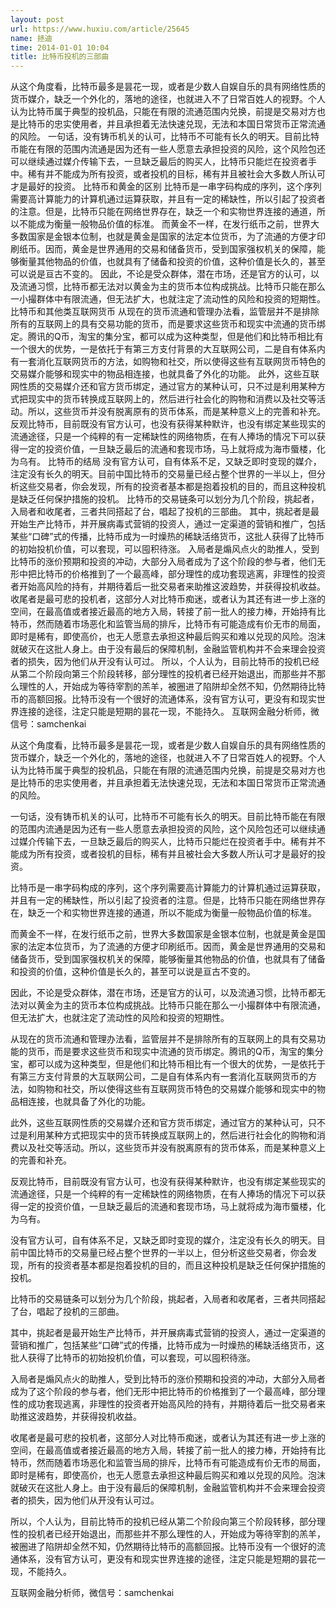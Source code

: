 ```yaml
---
layout: post
url: https://www.huxiu.com/article/25645
name: 拯迪
time: 2014-01-01 10:04
title: 比特币投机的三部曲
---
```

从这个角度看，比特币最多是昙花一现，或者是少数人自娱自乐的具有网络性质的货币媒介，缺乏一个外化的，落地的途径，也就进入不了日常百姓人的视野。个人认为比特币属于典型的投机品，只能在有限的流通范围内兑换，前提是交易对方也是比特币的忠实使用者，并且承担着无法快速兑现，无法和本国日常货币正常流通的风险。 一句话，没有铸币机关的认可，比特币不可能有长久的明天。目前比特币能在有限的范围内流通是因为还有一些人愿意去承担投资的风险，这个风险包还可以继续通过媒介传输下去，一旦缺乏最后的购买人，比特币只能烂在投资者手中。稀有并不能成为所有投资，或者投机的目标，稀有并且被社会大多数人所认可才是最好的投资。 比特币和黄金的区别 比特币是一串字码构成的序列，这个序列需要高计算能力的计算机通过运算获取，并且有一定的稀缺性，所以引起了投资者的注意。但是，比特币只能在网络世界存在，缺乏一个和实物世界连接的通道，所以不能成为衡量一般物品价值的标准。 而黄金不一样，在发行纸币之前，世界大多数国家是金银本位制，也就是黄金是国家的法定本位货币，为了流通的方便才印刷纸币。因而，黄金是世界通用的交易和储备货币，受到国家强权机关的保障，能够衡量其他物品的价值，也就具有了储备和投资的价值，这种价值是长久的，甚至可以说是亘古不变的。 因此，不论是受众群体，潜在市场，还是官方的认可，以及流通习惯，比特币都无法对以黄金为主的货币本位构成挑战。比特币只能在那么一小撮群体中有限流通，但无法扩大，也就注定了流动性的风险和投资的短期性。 比特币和其他类互联网货币 从现在的货币流通和管理办法看，监管层并不是排除所有的互联网上的具有交易功能的货币，而是要求这些货币和现实中流通的货币绑定。腾讯的Q币，淘宝的集分宝，都可以成为这种类型，但是他们和比特币相比有一个很大的优势，一是依托于有第三方支付背景的大互联网公司，二是自有体系内有一套消化互联网货币的方法，如购物和社交，所以使得这些有互联网货币特色的交易媒介能够和现实中的物品相连接，也就具备了外化的功能。 此外，这些互联网性质的交易媒介还和官方货币绑定，通过官方的某种认可，只不过是利用某种方式把现实中的货币转换成互联网上的，然后进行社会化的购物和消费以及社交等活动。所以，这些货币并没有脱离原有的货币体系，而是某种意义上的完善和补充。 反观比特币，目前既没有官方认可，也没有获得某种默许，也没有绑定某些现实的流通途径，只是一个纯粹的有一定稀缺性的网络物质，在有人捧场的情况下可以获得一定的投资价值，一旦缺乏最后的流通和套现市场，马上就将成为海市蜃楼，化为乌有。 比特币的结局 没有官方认可，自有体系不足，又缺乏即时变现的媒介，注定没有长久的明天。目前中国比特币的交易量已经占整个世界的一半以上，但分析这些交易者，你会发现，所有的投资者基本都是抱着投机的目的，而且这种投机是缺乏任何保护措施的投机。 比特币的交易链条可以划分为几个阶段，挑起者，入局者和收尾者，三者共同搭起了台，唱起了投机的三部曲。 其中，挑起者是最开始生产比特币，并开展病毒式营销的投资人，通过一定渠道的营销和推广，包括某些“口碑”式的传播，比特币成为一时燥热的稀缺活络货币，这批人获得了比特币的初始投机价值，可以套现，可以囤积待涨。 入局者是煽风点火的助推人，受到比特币的涨价预期和投资的冲动，大部分入局者成为了这个阶段的参与者，他们无形中把比特币的价格推到了一个最高峰，部分理性的成功套现逃离，非理性的投资者开始高风险的持有，并期待着后一批交易者来助推这波趋势，并获得投机收益。 收尾者是最可悲的投机者，这部分人对比特币痴迷，或者认为其还有进一步上涨的空间，在最高值或者接近最高的地方入局，转接了前一批人的接力棒，开始持有比特币，然而随着市场恶化和监管当局的排斥，比特币有可能造成有价无市的局面，即时是稀有，即使高价，也无人愿意去承担这种最后购买和难以兑现的风险。泡沫就破灭在这批人身上。由于没有最后的保障机制，金融监管机构并不会来理会投资者的损失，因为他们从开没有认可过。 所以，个人认为，目前比特币的投机已经从第二个阶段向第三个阶段转移，部分理性的投机者已经开始退出，而那些并不那么理性的人，开始成为等待宰割的羔羊，被圈进了陷阱却全然不知，仍然期待比特币的高额回报。比特币没有一个很好的流通体系，没有官方认可，更没有和现实世界连接的途径，注定只能是短期的昙花一现，不能持久。 互联网金融分析师，微信号：samchenkai

从这个角度看，比特币最多是昙花一现，或者是少数人自娱自乐的具有网络性质的货币媒介，缺乏一个外化的，落地的途径，也就进入不了日常百姓人的视野。个人认为比特币属于典型的投机品，只能在有限的流通范围内兑换，前提是交易对方也是比特币的忠实使用者，并且承担着无法快速兑现，无法和本国日常货币正常流通的风险。

一句话，没有铸币机关的认可，比特币不可能有长久的明天。目前比特币能在有限的范围内流通是因为还有一些人愿意去承担投资的风险，这个风险包还可以继续通过媒介传输下去，一旦缺乏最后的购买人，比特币只能烂在投资者手中。稀有并不能成为所有投资，或者投机的目标，稀有并且被社会大多数人所认可才是最好的投资。

比特币是一串字码构成的序列，这个序列需要高计算能力的计算机通过运算获取，并且有一定的稀缺性，所以引起了投资者的注意。但是，比特币只能在网络世界存在，缺乏一个和实物世界连接的通道，所以不能成为衡量一般物品价值的标准。

而黄金不一样，在发行纸币之前，世界大多数国家是金银本位制，也就是黄金是国家的法定本位货币，为了流通的方便才印刷纸币。因而，黄金是世界通用的交易和储备货币，受到国家强权机关的保障，能够衡量其他物品的价值，也就具有了储备和投资的价值，这种价值是长久的，甚至可以说是亘古不变的。

因此，不论是受众群体，潜在市场，还是官方的认可，以及流通习惯，比特币都无法对以黄金为主的货币本位构成挑战。比特币只能在那么一小撮群体中有限流通，但无法扩大，也就注定了流动性的风险和投资的短期性。

从现在的货币流通和管理办法看，监管层并不是排除所有的互联网上的具有交易功能的货币，而是要求这些货币和现实中流通的货币绑定。腾讯的Q币，淘宝的集分宝，都可以成为这种类型，但是他们和比特币相比有一个很大的优势，一是依托于有第三方支付背景的大互联网公司，二是自有体系内有一套消化互联网货币的方法，如购物和社交，所以使得这些有互联网货币特色的交易媒介能够和现实中的物品相连接，也就具备了外化的功能。

此外，这些互联网性质的交易媒介还和官方货币绑定，通过官方的某种认可，只不过是利用某种方式把现实中的货币转换成互联网上的，然后进行社会化的购物和消费以及社交等活动。所以，这些货币并没有脱离原有的货币体系，而是某种意义上的完善和补充。

反观比特币，目前既没有官方认可，也没有获得某种默许，也没有绑定某些现实的流通途径，只是一个纯粹的有一定稀缺性的网络物质，在有人捧场的情况下可以获得一定的投资价值，一旦缺乏最后的流通和套现市场，马上就将成为海市蜃楼，化为乌有。

没有官方认可，自有体系不足，又缺乏即时变现的媒介，注定没有长久的明天。目前中国比特币的交易量已经占整个世界的一半以上，但分析这些交易者，你会发现，所有的投资者基本都是抱着投机的目的，而且这种投机是缺乏任何保护措施的投机。

比特币的交易链条可以划分为几个阶段，挑起者，入局者和收尾者，三者共同搭起了台，唱起了投机的三部曲。

其中，挑起者是最开始生产比特币，并开展病毒式营销的投资人，通过一定渠道的营销和推广，包括某些“口碑”式的传播，比特币成为一时燥热的稀缺活络货币，这批人获得了比特币的初始投机价值，可以套现，可以囤积待涨。

入局者是煽风点火的助推人，受到比特币的涨价预期和投资的冲动，大部分入局者成为了这个阶段的参与者，他们无形中把比特币的价格推到了一个最高峰，部分理性的成功套现逃离，非理性的投资者开始高风险的持有，并期待着后一批交易者来助推这波趋势，并获得投机收益。

收尾者是最可悲的投机者，这部分人对比特币痴迷，或者认为其还有进一步上涨的空间，在最高值或者接近最高的地方入局，转接了前一批人的接力棒，开始持有比特币，然而随着市场恶化和监管当局的排斥，比特币有可能造成有价无市的局面，即时是稀有，即使高价，也无人愿意去承担这种最后购买和难以兑现的风险。泡沫就破灭在这批人身上。由于没有最后的保障机制，金融监管机构并不会来理会投资者的损失，因为他们从开没有认可过。

所以，个人认为，目前比特币的投机已经从第二个阶段向第三个阶段转移，部分理性的投机者已经开始退出，而那些并不那么理性的人，开始成为等待宰割的羔羊，被圈进了陷阱却全然不知，仍然期待比特币的高额回报。比特币没有一个很好的流通体系，没有官方认可，更没有和现实世界连接的途径，注定只能是短期的昙花一现，不能持久。

互联网金融分析师，微信号：samchenkai

